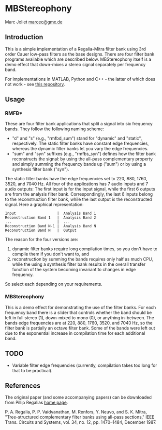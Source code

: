 # MBStereophony
Marc Joliet <marcec@gmx.de>

## Introduction

This is a simple implementation of a Regalia-Mitra filter bank using 3rd order
Cauer low-pass filters as the base designs.  There are four filter bank programs
available which are described below.  MBStereophony itself is a demo effect that
down-mixes a stereo signal separately per frequency band.

For implementations in MATLAB, Python and C++ - the latter of which does not
work - see [this repository](http://sourceforge.net/projects/mbstereophony).

## Usage

### RMFB\*

These are four filter bank applications that split a signal into six frequency
bands.  They follow the following naming scheme:

- "d" and "s" (e.g., "rmfbd\_sum") stand for "dynamic" and "static",
  respectively.  The static filter banks have constant edge frequencies, whereas
  the dynamic filter banks let you vary the edge frequencies.
- "sum" and "syn" suffixes (e.g., "rmfbs\_syn") defines how the filter bank
  reconstructs the signal: by using the all-pass complementary property and
  simply summing the frequency bands up ("sum") or by using a synthesis filter
  bank ("syn").

The static filter banks have the edge frequencies set to 220, 880, 1760, 3520,
and 7040 Hz.  All four of the applications has 7 audio inputs and 7 audio
outputs:  The first input is for the input signal, while the first 6 outputs are
from the analysis filter bank.  Correspondingly, the last 6 inputs belong to the
reconstruction filter bank, while the last output is the reconstructed signal.
Here a graphical representation:

    Input                   |  Analysis Band 1
    Reconstruction Band 1   |  Analysis Band 2
    ...                     |  ...
    Reconstruction Band N-1 |  Analysis Band N
    Reconstruction Band N   |  Output

The reason for the four versions are:

1. dynamic filter banks require long compilation times, so you don't have to
   compile them if you don't want to, and
2. reconstruction by summing the bands requires only half as much CPU, while the
   using a synthesis filter bank results in the overall transfer function of the
   system becoming invariant to changes in edge frequency.

So select each depending on your requirements.

### MBStereophony

This is a demo effect for demonstrating the use of the filter banks.  For each
frequency band there is a slider that controls whether the band should be left
in full stereo (1), down-mixed to mono (0), or anything in-between.  The bands
edge frequencies are at 220, 880, 1760, 3520, and 7040 Hz, so the filter bank is
partially an octave filter bank.  Some of the bands were left out due to the
exponential increase in compilation time for each additional band.

## TODO

- Variable filter edge frequencies (currently, compilation takes too long for
  that to be practical).

## References

The original paper (and some accompanying papers) can be downloaded from Pillip
Regalias [home page](http://faculty.cua.edu/regalia/).

P. A. Regalia, P. P. Vaidyanathan, M. Renfors, Y. Neuvo, and S. K.  Mitra,
"Tree-structured complementary filter banks using all-pass sections," IEEE
Trans. Circuits and Systems, vol. 34, no. 12, pp. 1470–1484, December 1987.
